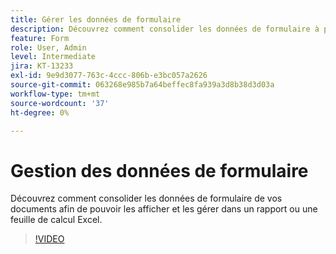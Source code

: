 ```yaml
---
title: Gérer les données de formulaire
description: Découvrez comment consolider les données de formulaire à partir de vos documents
feature: Form
role: User, Admin
level: Intermediate
jira: KT-13233
exl-id: 9e9d3077-763c-4ccc-806b-e3bc057a2626
source-git-commit: 063268e985b7a64beffec8fa939a3d8b38d3d03a
workflow-type: tm+mt
source-wordcount: '37'
ht-degree: 0%

---
```


# Gestion des données de formulaire

Découvrez comment consolider les données de formulaire de vos documents afin de pouvoir les afficher et les gérer dans un rapport ou une feuille de calcul Excel.

>[!VIDEO](https://video.tv.adobe.com/v/3443520?quality=12&learn=on&hidetitle=true&captions=fre_fr)
